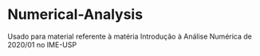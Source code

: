 # Numerical-Analysis
Usado para material referente à matéria Introdução à Análise Numérica de 2020/01 no IME-USP
